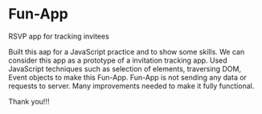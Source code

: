 # Fun-App
RSVP app for tracking invitees      

Built this aap for a JavaScript practice and to show some skills. We can consider this app as a prototype of a invitation tracking app. 
Used JavaScript techniques such as selection of elements, traversing DOM, Event objects to make this Fun-App. 
Fun-App is not sending any data or requests to server. Many improvements needed to make it fully functional.

Thank you!!! 
